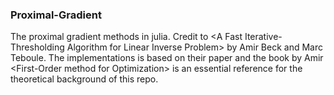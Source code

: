 ### **Proximal-Gradient**
The proximal gradient methods in julia. Credit to \<A Fast Iterative-Thresholding Algorithm for Linear Inverse Problem\> by Amir Beck and Marc Teboule. The implementations is based on their paper and the book by Amir \<First-Order method for Optimization\> is an essential reference for the theoretical background of this repo. 


